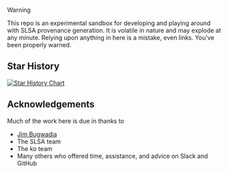 > [!WARNING]  
> This repo is an experimental sandbox for developing and playing around with SLSA provenance generation. It is volatile in nature and may explode at any minute. Relying upon anything in here is a mistake, even links. You've been properly warned.

## Star History

[![Star History Chart](https://api.star-history.com/svg?repos=kyverno/kyverno,open-policy-agent/gatekeeper,loft-sh/jspolicy,cruise-automation/k-rail,kubewarden/policy-server&type=Date)](https://star-history.com/#kyverno/kyverno&open-policy-agent/gatekeeper&loft-sh/jspolicy&cruise-automation/k-rail&kubewarden/policy-server&Date)


## Acknowledgements

Much of the work here is due in thanks to

* [Jim Bugwadia](https://github.com/JimBugwadia)
* The SLSA team
* The ko team
* Many others who offered time, assistance, and advice on Slack and GitHub

